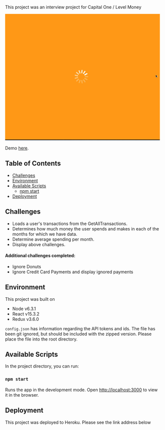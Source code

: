 This project was an interview project for Capital One / Level Money

![demo](./public/demo.gif)

Demo [here](https://github.com/facebookincubator/create-react-app/blob/master/packages/react-scripts/template/README.md).

## Table of Contents

- [Challenges](#challenges)
- [Environment](#environment)
- [Available Scripts](#available-scripts)
  - [npm start](#npm-start)
- [Deployment](#deployment)

## Challenges

* Loads a user's transactions from the GetAllTransactions.
* Determines how much money the user spends and makes in each of the months for which we have data.
* Determine average spending per month.
* Display above challenges.

#### Additional challenges completed: ####

* Ignore Donuts
* Ignore Credit Card Payments and display ignored payments

## Environment

This project was built on 
  
  * Node v6.3.1
  * React v15.3.2
  * Redux v3.6.0

`config.json` has information regarding the API tokens and ids. The file has been git ignored, but should be included with the zipped version. Please place the file into the root directory.

## Available Scripts

In the project directory, you can run:

### `npm start`

Runs the app in the development mode.
Open [http://localhost:3000](http://localhost:3000) to view it in the browser.

## Deployment

This project was deployed to Heroku. Please see the link address below

